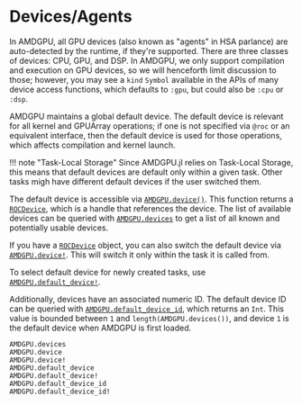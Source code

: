 # Devices/Agents

In AMDGPU, all GPU devices (also known as "agents" in HSA parlance) are
auto-detected by the runtime, if they're supported.
There are three classes of devices: CPU, GPU, and DSP.
In AMDGPU, we only support compilation and execution on GPU devices,
so we will henceforth limit discussion to those;
however, you may see a `kind` `Symbol` available in the APIs of many device
access functions, which defaults to `:gpu`, but could also be `:cpu` or `:dsp`.

AMDGPU maintains a global default device.
The default device is relevant for all kernel and GPUArray operations;
if one is not specified via `@roc` or an equivalent interface,
then the default device is used for those operations,
which affects compilation and kernel launch.

!!! note "Task-Local Storage"
    Since AMDGPU.jl relies on Task-Local Storage, this means that
    default devices are default only within a given task.
    Other tasks migh have different default devices if the user switched them.

The default device is accessible via [`AMDGPU.device()`](@ref).
This function returns a [`ROCDevice`](@ref), which is a handle that references the device.
The list of available devices can be queried with [`AMDGPU.devices`](@ref) to get
a list of all known and potentially usable devices.

If you have a [`ROCDevice`](@ref) object, you can also switch
the default device via [`AMDGPU.device!`](@ref).
This will switch it only within the task it is called from.

To select default device for newly created tasks,
use [`AMDGPU.default_device!`](@ref).

Additionally, devices have an associated numeric ID.
The default device ID can be queried with [`AMDGPU.default_device_id`](@ref),
which returns an `Int`.
This value is bounded between `1` and `length(AMDGPU.devices())`,
and device `1` is the default device when AMDGPU is first loaded.

```@docs
AMDGPU.devices
AMDGPU.device
AMDGPU.device!
AMDGPU.default_device
AMDGPU.default_device!
AMDGPU.default_device_id
AMDGPU.default_device_id!
```
